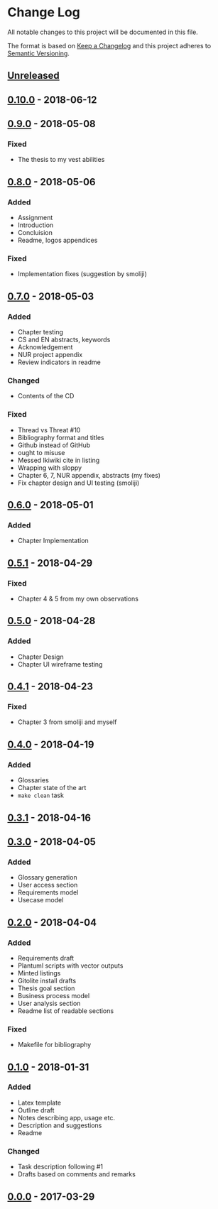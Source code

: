 # Change Log
All notable changes to this project will be documented in this file.

The format is based on [Keep a Changelog](http://keepachangelog.com/)
and this project adheres to [Semantic Versioning](http://semver.org/).

## [Unreleased]

## [0.10.0] - 2018-06-12

## [0.9.0] - 2018-05-08
### Fixed
- The thesis to my vest abilities

## [0.8.0] - 2018-05-06
### Added
- Assignment
- Introduction
- Concluision
- Readme, logos appendices

### Fixed
- Implementation fixes (suggestion by smoliji)

## [0.7.0] - 2018-05-03
### Added
- Chapter testing
- CS and EN abstracts, keywords
- Acknowledgement
- NUR project appendix
- Review indicators in readme

### Changed
- Contents of the CD

### Fixed
- Thread vs Threat #10
- Bibliography format and titles
- Github instead of GitHub
- ought to misuse
- Messed Ikiwiki cite in listing
- Wrapping with sloppy
- Chapter 6, 7, NUR appendix, abstracts (my fixes)
- Fix chapter design and UI testing (smoliji)

## [0.6.0] - 2018-05-01
### Added
- Chapter Implementation

## [0.5.1] - 2018-04-29
### Fixed
- Chapter 4 & 5 from my own observations

## [0.5.0] - 2018-04-28
### Added
- Chapter Design
- Chapter UI wireframe testing

## [0.4.1] - 2018-04-23
### Fixed
- Chapter 3 from smoliji and myself

## [0.4.0] - 2018-04-19
### Added
- Glossaries
- Chapter state of the art
- `make clean` task

## [0.3.1] - 2018-04-16

## [0.3.0] - 2018-04-05
### Added
- Glossary generation
- User access section
- Requirements model
- Usecase model

## [0.2.0] - 2018-04-04
### Added
- Requirements draft
- Plantuml scripts with vector outputs
- Minted listings
- Gitolite install drafts
- Thesis goal section
- Business process model
- User analysis section
- Readme list of readable sections

### Fixed
- Makefile for bibliography

## [0.1.0] - 2018-01-31
### Added
- Latex template
- Outline draft
- Notes describing app, usage etc.
- Description and suggestions
- Readme

### Changed
- Task description following #1
- Drafts based on comments and remarks

## [0.0.0] - 2017-03-29

[Unreleased]: https://github.com/grissius/markup-editor/compare/v0.10.0...HEAD
[0.10.0]: https://github.com/grissius/markup-editor/compare/v0.9.0...v0.10.0
[0.9.0]: https://github.com/grissius/markup-editor/compare/v0.8.0...v0.9.0
[0.8.0]: https://github.com/grissius/markup-editor/compare/v0.7.0...v0.8.0
[0.7.0]: https://github.com/grissius/markup-editor/compare/v0.6.0...v0.7.0
[0.6.0]: https://github.com/grissius/markup-editor/compare/v0.5.1...v0.6.0
[0.5.1]: https://github.com/grissius/markup-editor/compare/v0.5.0...v0.5.1
[0.5.0]: https://github.com/grissius/markup-editor/compare/v0.4.1...v0.5.0
[0.4.1]: https://github.com/grissius/markup-editor/compare/v0.4.0...v0.4.1
[0.4.0]: https://github.com/grissius/markup-editor/compare/v0.3.1...v0.4.0
[0.3.1]: https://github.com/grissius/markup-editor/compare/v0.3.0...v0.3.1
[0.3.0]: https://github.com/grissius/markup-editor/compare/v0.2.0...v0.3.0
[0.2.0]: https://github.com/grissius/markup-editor/compare/v0.1.0...v0.2.0
[0.1.0]: https://github.com/grissius/markup-editor/compare/v0.0.0...v0.1.0
[0.0.0]: https://github.com/grissius/markup-editor/compare/f14184e...v0.0.0
